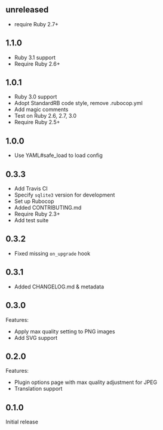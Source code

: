 ## unreleased

- require Ruby 2.7+

## 1.1.0

- Ruby 3.1 support
- Require Ruby 2.6+

## 1.0.1

- Ruby 3.0 support
- Adopt StandardRB code style, remove .rubocop.yml
- Add magic comments
- Test on Ruby 2.6, 2.7, 3.0
- Require Ruby 2.5+

## 1.0.0

- Use YAML#safe_load to load config

## 0.3.3

- Add Travis CI
- Specify `sqlite3` version for development
- Set up Rubocop
- Added CONTRIBUTING.md
- Require Ruby 2.3+
- Add test suite

## 0.3.2

- Fixed missing `on_upgrade` hook

## 0.3.1

- Added CHANGELOG.md & metadata

## 0.3.0

Features:

- Apply max quality setting to PNG images
- Add SVG support

## 0.2.0

Features:

- Plugin options page with max quality adjustment for JPEG
- Translation support

## 0.1.0

Initial release
